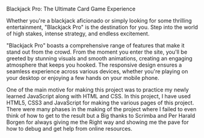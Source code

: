 Blackjack Pro: The Ultimate Card Game Experience

Whether you're a blackjack aficionado or simply looking for some thrilling entertainment, "Blackjack Pro" is the destination for you. Step into the world of high stakes, intense strategy, and endless excitement. 

"Blackjack Pro" boasts a comprehensive range of features that make it stand out from the crowd. From the moment you enter the site, you'll be greeted by stunning visuals and smooth animations, creating an engaging atmosphere that keeps you hooked. The responsive design ensures a seamless experience across various devices, whether you're playing on your desktop or enjoying a few hands on your mobile phone.

One of the main motive for making this project was to practice my newly learned JavaScript along with HTML and CSS. 
In this project, I have used HTML5, CSS3 and JavaScript for making the various pages of this project. There were many phases in the making of the project where I failed to even think of how to get to the result but a Big thanks to Scrimba and Per Harald Borgen for always giving me the Right way and showing me the pave for how to debug and get help from online resources.
